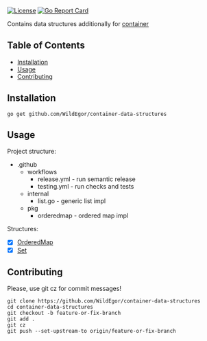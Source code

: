 [![License](https://img.shields.io/badge/License-MIT-blue.svg)](https://opensource.org/licenses/MIT)
[![Go Report Card](https://goreportcard.com/badge/github.com/WildEgor/container-data-structures)](https://goreportcard.com/report/github.com/WildEgor/container-data-structures)

Contains data structures additionally for [container](https://pkg.go.dev/container)

## Table of Contents
- [Installation](#installation)
- [Usage](#usage)
- [Contributing](#contributing)

## Installation
```shell
go get github.com/WildEgor/container-data-structures
```

## Usage

Project structure:
- .github
    - workflows
        - release.yml - run semantic release
        - testing.yml - run checks and tests
    - internal
      - list.go - generic list impl
    - pkg
        - orderedmap - ordered map impl

Structures:
- [x] [OrderedMap](./examples/orderedmap/main.go)
- [x] [Set](./examples/set/main.go)

## Contributing

Please, use git cz for commit messages!

```shell
git clone https://github.com/WildEgor/container-data-structures
cd container-data-structures
git checkout -b feature-or-fix-branch
git add .
git cz
git push --set-upstream-to origin/feature-or-fix-branch
```